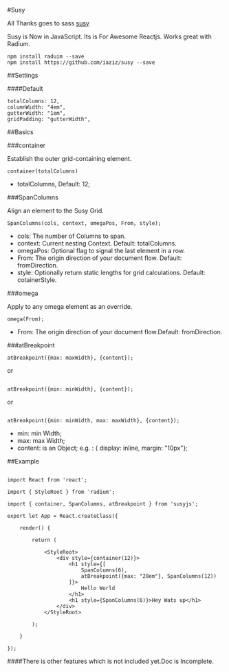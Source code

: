 #Susy

All Thanks goes to sass [susy](https://github.com/oddbird/susy)

Susy is Now in JavaScript.
Its is For Awesome Reactjs.
Works great with Radium.


```
npm install raduim --save
npm install https://github.com/iaziz/susy --save
```

##Settings

####Default

```
totalColumns: 12,
columnWidth: "4em",
gutterWidth: "1em",
gridPadding: "gutterWidth",

```

##Basics

###container

Establish the outer grid-containing element.

```
container(totalColumns)
```
+ totalColumns, Default: 12;

###SpanColumns

Align an element to the Susy Grid.

```
SpanColumns(cols, context, omegaPos, From, style);

```

+ cols: The number of Columns to span.
+ context: Current nesting Context. Default: totalColumns.
+ omegaPos: Optional flag to signal the last element in a row.
+ From: The origin direction of your document flow. Default: fromDirection.
+ style: Optionally return static lengths for grid calculations. Default: cotainerStyle.

###omega

Apply to any omega element as an override.

```
omega(From);

```
+ From: The origin direction of your document flow.Default: fromDirection.



###atBreakpoint

```
atBreakpoint({max: maxWidth}, {content});

```

or

```

atBreakpoint({min: minWidth}, {content});

```

or

```

atBreakpoint({min: minWidth, max: maxWidth}, {content});

```
+ min: min Width;
+ max: max Width;
+ content: is an Object; e.g. : { display: inline, margin: "10px"};


##Example

```

import React from 'react';

import { StyleRoot } from 'radium';

import { container, SpanColumns, atBreakpoint } from 'susyjs';

export let App = React.createClass({

	render() {

		return (

			<StyleRoot>
				<div style={container(12)}>
					<h1 style={[
						SpanColumns(6),
						atBreakpoint({max: "28em"}, SpanColumns(12))
					]}>
						Hello World
					</h1>
					<h1 style={SpanColumns(6)}>Hey Wats up</h1>
				</div>
			</StyleRoot>

		);

	}

});

```

####There is other features which is not included yet.Doc is Incomplete.
